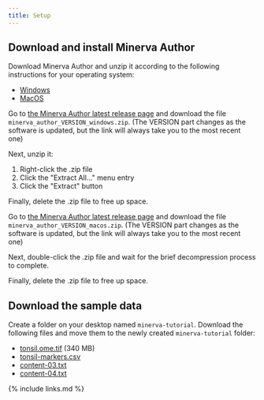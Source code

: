 ```yaml
---
title: Setup
---
```



## Download and install Minerva Author

Download Minerva Author and unzip it according to the following instructions for your operating system:

<div>
  <ul class="nav nav-tabs" role="tablist">
    <li role="presentation"><a data-os="windows" href="#unzip-windows" aria-controls="Windows" role="tab" data-toggle="tab">Windows</a></li>
    <li role="presentation"><a data-os="macos" href="#unzip-macos" aria-controls="MacOS" role="tab" data-toggle="tab">MacOS</a></li>
  </ul>
  <div class="tab-content">
    <article role="tabpanel" class="tab-pane" id="unzip-windows">
      <p>Go to <a href="https://github.com/labsyspharm/minerva-author/releases/latest">the Minerva
      Author latest release page</a> and download the file
      <code>minerva_author_VERSION_windows.zip</code>. (The VERSION part changes as the software is
      updated, but the link will always take you to the most recent one)</p>
      <p>Next, unzip it:</p>
      <ol>
        <li>Right-click the .zip file</li>
        <li>Click the "Extract All..." menu entry</li>
        <li>Click the "Extract" button</li>
      </ol>
      <p>Finally, delete the .zip file to free up space.</p>
    </article>
    <article role="tabpanel" class="tab-pane" id="unzip-macos">
      <p>Go to <a href="https://github.com/labsyspharm/minerva-author/releases/latest">the Minerva
      Author latest release page</a> and download the file
      <code>minerva_author_VERSION_macos.zip</code>. (The VERSION part changes as the software is
      updated, but the link will always take you to the most recent one)</p>
      <p>Next, double-click the .zip file and wait for the brief decompression process to complete.</p>
      <p>Finally, delete the .zip file to free up space.</p>
    </article>
  </div>
</div>


## Download the sample data

Create a folder on your desktop named `minerva-tutorial`. Download the following files and move
them to the newly created `minerva-tutorial` folder:

* [tonsil.ome.tif](https://htan-minerva-story-testing.s3.amazonaws.com/tonsil/tonsil.ome.tif) (340 MB)
* [tonsil-markers.csv](https://htan-minerva-story-testing.s3.amazonaws.com/tonsil/tonsil-markers.csv)
* [content-03.txt](https://htan-minerva-story-testing.s3.amazonaws.com/tonsil/content-03.txt)
* [content-04.txt](https://htan-minerva-story-testing.s3.amazonaws.com/tonsil/content-04.txt)


{% include links.md %}
